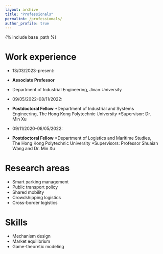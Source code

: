 ```yaml
---
layout: archive
title: "Professionals"
permalink: /professionals/
author_profile: true
---
```


{% include base_path %}

Work experience
======
* 13/03/2023-present:
* **Associate Professor**
* Department of Industrial Engineering, Jinan University

* 09/05/2022-08/11/2022:
* **Postdoctoral Fellow**
  *Department of Industrial and Systems Engineering, The Hong Kong Polytechnic University
  *Supervisor: Dr. Min Xu

* 09/11/2020–08/05/2022:
* **Postdoctoral Fellow**
  *Department of Logistics and Maritime Studies, The Hong Kong Polytechnic University
  *Supervisors: Professor Shuaian Wang and Dr. Min Xu

Research areas
======
* Smart parking management
* Public transport policy
* Shared mobility
* Crowdshipping logistics
* Cross-border logistics

Skills
======
* Mechanism design
* Market equilibrium 
* Game-theoretic modeling
